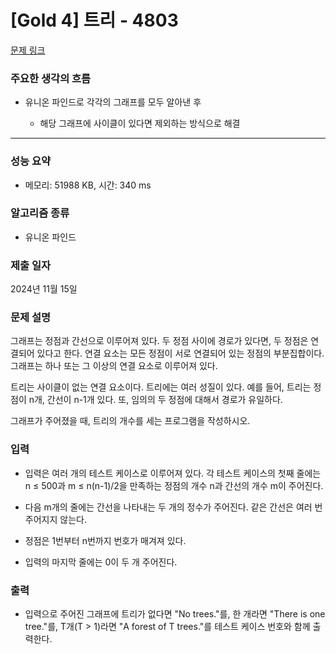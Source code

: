 # [Gold 4] 트리 - 4803

[문제 링크](https://www.acmicpc.net/problem/4803) 

### 주요한 생각의 흐름
 
- 유니온 파인드로 각각의 그래프를 모두 알아낸 후

	- 해당 그래프에 사이클이 있다면 제외하는 방식으로 해결

---

### 성능 요약

- 메모리: 51988 KB, 시간: 340 ms

### 알고리즘 종류

- 유니온 파인드

### 제출 일자

2024년 11월 15일

### 문제 설명

그래프는 정점과 간선으로 이루어져 있다. 두 정점 사이에 경로가 있다면, 두 정점은 연결되어 있다고 한다. 연결 요소는 모든 정점이 서로 연결되어 있는 정점의 부분집합이다. 그래프는 하나 또는 그 이상의 연결 요소로 이루어져 있다.

트리는 사이클이 없는 연결 요소이다. 트리에는 여러 성질이 있다. 예를 들어, 트리는 정점이 n개, 간선이 n-1개 있다. 또, 임의의 두 정점에 대해서 경로가 유일하다.

그래프가 주어졌을 때, 트리의 개수를 세는 프로그램을 작성하시오.

### 입력

- 입력은 여러 개의 테스트 케이스로 이루어져 있다. 각 테스트 케이스의 첫째 줄에는 n ≤ 500과 m ≤ n(n-1)/2을 만족하는 정점의 개수 n과 간선의 개수 m이 주어진다. 

- 다음 m개의 줄에는 간선을 나타내는 두 개의 정수가 주어진다. 같은 간선은 여러 번 주어지지 않는다. 

- 정점은 1번부터 n번까지 번호가 매겨져 있다. 

- 입력의 마지막 줄에는 0이 두 개 주어진다.

### 출력 

- 입력으로 주어진 그래프에 트리가 없다면 "No trees."를, 한 개라면 "There is one tree."를, T개(T > 1)라면 "A forest of T trees."를 테스트 케이스 번호와 함께 출력한다.

